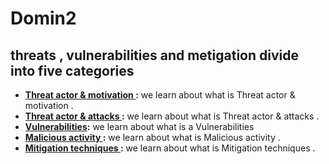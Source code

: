 # Domin2

## threats , vulnerabilities and metigation divide into five categories
 
- **[Threat actor & motivation ](https://github.com/sherazi1214/sherazi1214-Threat-actor-motivation):**  we learn about what is  Threat actor & motivation .
- **[Threat actor & attacks ](https://github.com/sherazi1214/Threat-actor-attacks):**  we learn about what is  Threat actor & attacks .
- **[ Vulnerabilities](https://github.com/sherazi1214/Vulnerabilities):**  we learn about what is a Vulnerabilities
- **[Malicious activity ](https://github.com/sherazi1214/Malicious-activity):**  we learn about what is  Malicious activity .
- **[ Mitigation techniques ](https://github.com/sherazi1214/Mitigation-techniques):**  we learn about what is  Mitigation techniques .
